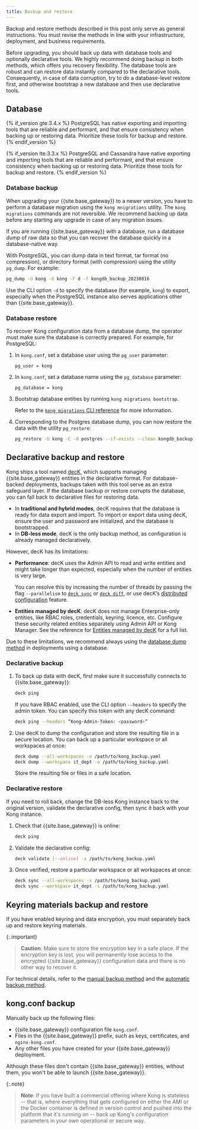 ```yaml
---
title: Backup and restore
---
```


Backup and restore methods described in this post only serve as general instructions. You must revise the methods in line with your infrastructure, deployment, and business requirements.

Before upgrading, you should back up data with database tools and optionally declarative tools. We highly recommend doing backup in both methods, which offers you recovery flexibility. The database tools are robust and can restore data instantly compared to the declarative tools. Consequently, in case of data corruption, try to do a database-level restore first, and otherwise bootstrap a new database and then use declarative tools.

## Database

{% if_version gte:3.4.x %}
PostgreSQL has native exporting and importing tools that are reliable and performant, and that ensure consistency when backing up or restoring data. Prioritize these tools for backup and restore.
{% endif_version %}

{% if_version lte:3.3.x %}
PostgreSQL and Cassandra have native exporting and importing tools that are reliable and performant, and that ensure consistency when backing up or restoring data. Prioritize these tools for backup and restore.
{% endif_version %}

### Database backup

When upgrading your {{site.base_gateway}} to a newer version, you have to perform a database migration using the `kong mnigrations` utility. The `kong migrations` commands are not reversible. We recommend backing up data before any starting any upgrade in case of any migration issues.

If you are running {{site.base_gateway}} with a database, run a database dump of raw data so that you can recover the database quickly in a database-native way. 

With PostgreSQL, you can dump data in text format, tar format (no compression), or directory format (with compression) using the utility `pg_dump`. For example:

```sh
pg_dump -U kong -d kong -F d -f kongdb_backup_20230816
```

Use the CLI option `-d` to specify the database (for example, `kong`) to export, especially when the PostgreSQL instance also serves applications other than {{site.base_gateway}}.

### Database restore

To recover Kong configuration data from a database dump, the operator must make sure the database is correctly prepared. For example, for PostgreSQL:

1. In `kong.conf`, set a database user using the `pg_user` parameter:

    ```
    pg_user = kong
    ```

2. In `kong.conf`, set a database name using the `pg_database` parameter:

    ```
    pg_database = kong
    ```

3. Bootstrap database entities by running `kong migrations bootstrap`.

    Refer to the [`kong migrations` CLI reference](/gateway/{{page.kong_version}}/reference/cli/#kong-migrations) for more information.

4. Corresponding to the Postgres database dump, you can now restore the data with the utility `pg_restore`:

    ```sh
    pg_restore -U kong -C -d postgres --if-exists --clean kongdb_backup_20230816/
    ```

## Declarative backup and restore

Kong ships a tool named [decK](/deck/), which supports managing {{site.base_gateway}} entities in the declarative format. For database-backed deployments, backups taken with this tool serve as an extra safeguard layer. If the database backup or restore corrupts the database, you can fall back to declarative files for restoring data.

* In **traditional and hybrid modes**, decK requires that the database is ready for data export and import. To import or export data using decK, ensure the user and password are initialized, and the database is bootstrapped.
* In **DB-less mode**, decK is the only backup method, as configuration is already managed declaratively.

However, decK has its limitations:

* **Performance**: decK uses the Admin API to read and write entities and might take longer than expected, especially when the number of entities is very large. 

  You can resolve this by increasing the number of threads by passing the flag `--parallelism` to [`deck sync`](/deck/latest/reference/deck_sync/) 
  or [`deck diff`](/deck/latest/reference/deck_diff/), or use decK’s 
  [distributed configuration](/deck/latest/guides/distributed-configuration/) feature.

* **Entities managed by decK**: decK does not manage Enterprise-only entities, like RBAC roles, credentials, keyring, licence, etc. Configure these security related entities separately using Admin API or Kong Manager.
See the reference for [Entities managed by decK](/deck/latest/reference/entities/) for a full list.

Due to these limitations, we recommend always using the [database dump method](#database) in deployments using a database.

### Declarative backup

1. To back up data with decK, first make sure it successfully connects to {{site.base_gateway}}:

    ```sh
    deck ping
    ```

    If you have RBAC enabled, use the CLI option `--headers` to 
    specify the admin token. You can specify this token with any decK command:

    ```sh
    deck ping --headers “Kong-Admin-Token: <password>”
    ```

2. Use decK to dump the configuration and store the resulting file in a secure location.
You can back up a particular workspace or all workspaces at once:

    ```sh
    deck dump --all-workspaces -o /path/to/kong_backup.yaml
    deck dump --workspace it_dept -o /path/to/kong_backup.yaml
    ```

    Store the resulting file or files in a safe location.

### Declarative restore

If you need to roll back, change the DB-less Kong instance back to the original version, validate the declarative config, then sync it back with your Kong instance.

1. Check that {{site.base_gateway}} is online:

    ```sh
    deck ping
    ```
2. Validate the declarative config:

    ```sh
    deck validate [--online] -s /path/to/kong_backup.yaml
    ```

3. Once verified, restore a particular workspace or all workspaces at once:

    ```sh
    deck sync --all-workspaces -s /path/to/kong_backup.yaml
    deck sync --workspace it_dept -s /path/to/kong_backup.yaml
    ```

## Keyring materials backup and restore

If you have enabled keyring and data encryption, you must separately back up and restore keyring materials.

{:.important}
> **Caution**: Make sure to store the encryption key in a safe place. 
If the encryption key is lost, you will permanently lose access to the encrypted {{site.base_gateway}} 
configuration data and there is no other way to recover it.

For technical details, refer to the [manual backup method](/gateway/latest/kong-enterprise/db-encryption/#manual-export-and-manual-import) and the [automatic backup method](/gateway/latest/kong-enterprise/db-encryption/#automatic-backup-and-manual-recovery).

## kong.conf backup

Manually back up the following files:

* {{site.base_gateway}} configuration file `kong.conf`.
* Files in the {{site.base_gateway}} prefix, such as keys, certificates, and `nginx-kong.conf`.
* Any other files you have created for your {{site.base_gateway}} deployment.

Although these files don't contain {{site.base_gateway}} entities, without them, you won't be able to launch {{site.base_gateway}}.

{:.note}
> **Note**: If you have built a commercial offering where Kong is stateless -- that is, where everything that gets configured on either the AMI or the Docker container is defined in version control and pushed into the platform that it's running on -- back up Kong's configuration parameters in your own operational or secure way.